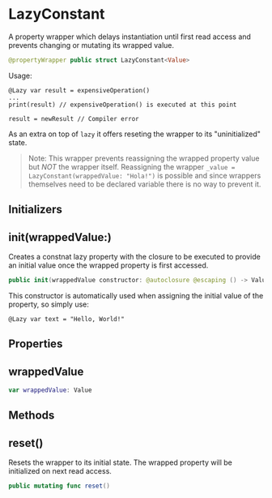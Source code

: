# LazyConstant

A property wrapper which delays instantiation until first read access and prevents
changing or mutating its wrapped value.

``` swift
@propertyWrapper public struct LazyConstant<Value>
```

Usage:

``` 
@Lazy var result = expensiveOperation()
...
print(result) // expensiveOperation() is executed at this point

result = newResult // Compiler error
```

As an extra on top of `lazy` it offers reseting the wrapper to its "uninitialized" state.

> Note: This wrapper prevents reassigning the wrapped property value but *NOT* the wrapper itself. Reassigning the wrapper `_value = LazyConstant(wrappedValue: "Hola!")` is possible and since wrappers themselves need to be declared variable there is no way to prevent it.

## Initializers

## init(wrappedValue:)

Creates a constnat lazy property with the closure to be executed to provide an initial value once the wrapped property is first accessed.

``` swift
public init(wrappedValue constructor: @autoclosure @escaping () -> Value)
```

This constructor is automatically used when assigning the initial value of the property, so simply use:

``` 
@Lazy var text = "Hello, World!"
```

## Properties

## wrappedValue

``` swift
var wrappedValue: Value
```

## Methods

## reset()

Resets the wrapper to its initial state. The wrapped property will be initialized on next read access.

``` swift
public mutating func reset()
```
